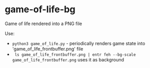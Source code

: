 # game-of-life-bg
Game of life rendered into a PNG file

Use:
- `python3 game_of_life.py` - periodically renders game state into 'game_of_life_frontbuffer.png' file
- ` ls game_of_life_frontbuffer.png | entr feh --bg-scale game_of_life_frontbuffer.png` uses it as background

